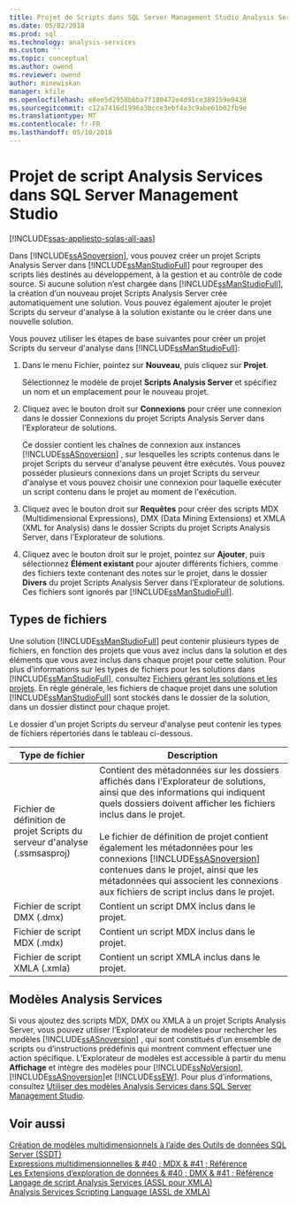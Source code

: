 ```yaml
---
title: Projet de Scripts dans SQL Server Management Studio Analysis Services | Documents Microsoft
ms.date: 05/02/2018
ms.prod: sql
ms.technology: analysis-services
ms.custom: ''
ms.topic: conceptual
ms.author: owend
ms.reviewer: owend
author: minewiskan
manager: kfile
ms.openlocfilehash: e8ee5d2958b6ba7f180472e4d91ce389159e0438
ms.sourcegitcommit: c12a7416d1996a3bcce3ebf4a3c9abe61b02fb9e
ms.translationtype: MT
ms.contentlocale: fr-FR
ms.lasthandoff: 05/10/2018
---
```

# <a name="analysis-services-scripts-project-in-sql-server-management-studio"></a>Projet de script Analysis Services dans SQL Server Management Studio
[!INCLUDE[ssas-appliesto-sqlas-all-aas](../../includes/ssas-appliesto-sqlas-all-aas.md)]

  Dans [!INCLUDE[ssASnoversion](../../includes/ssasnoversion-md.md)], vous pouvez créer un projet Scripts Analysis Server dans [!INCLUDE[ssManStudioFull](../../includes/ssmanstudiofull-md.md)] pour regrouper des scripts liés destinés au développement, à la gestion et au contrôle de code source. Si aucune solution n’est chargée dans [!INCLUDE[ssManStudioFull](../../includes/ssmanstudiofull-md.md)], la création d’un nouveau projet Scripts Analysis Server crée automatiquement une solution. Vous pouvez également ajouter le projet Scripts du serveur d'analyse à la solution existante ou le créer dans une nouvelle solution.  
  
 Vous pouvez utiliser les étapes de base suivantes pour créer un projet Scripts du serveur d'analyse dans [!INCLUDE[ssManStudioFull](../../includes/ssmanstudiofull-md.md)]:  
  
1.  Dans le menu Fichier, pointez sur **Nouveau**, puis cliquez sur **Projet**.  
  
     Sélectionnez le modèle de projet **Scripts Analysis Server** et spécifiez un nom et un emplacement pour le nouveau projet.  
  
2.  Cliquez avec le bouton droit sur **Connexions** pour créer une connexion dans le dossier Connexions du projet Scripts Analysis Server dans l’Explorateur de solutions.  
  
     Ce dossier contient les chaînes de connexion aux instances [!INCLUDE[ssASnoversion](../../includes/ssasnoversion-md.md)] , sur lesquelles les scripts contenus dans le projet Scripts du serveur d'analyse peuvent être exécutés. Vous pouvez posséder plusieurs connexions dans un projet Scripts du serveur d'analyse et vous pouvez choisir une connexion pour laquelle exécuter un script contenu dans le projet au moment de l'exécution.  
  
3.  Cliquez avec le bouton droit sur **Requêtes** pour créer des scripts MDX (Multidimensional Expressions), DMX (Data Mining Extensions) et XMLA (XML for Analysis) dans le dossier Scripts du projet Scripts Analysis Server, dans l’Explorateur de solutions.
  
4.  Cliquez avec le bouton droit sur le projet, pointez sur **Ajouter**, puis sélectionnez **Élément existant** pour ajouter différents fichiers, comme des fichiers texte contenant des notes sur le projet, dans le dossier **Divers** du projet Scripts Analysis Server dans l’Explorateur de solutions. Ces fichiers sont ignorés par [!INCLUDE[ssManStudioFull](../../includes/ssmanstudiofull-md.md)].  
  
## <a name="file-types"></a>Types de fichiers  
 Une solution [!INCLUDE[ssManStudioFull](../../includes/ssmanstudiofull-md.md)] peut contenir plusieurs types de fichiers, en fonction des projets que vous avez inclus dans la solution et des éléments que vous avez inclus dans chaque projet pour cette solution. Pour plus d’informations sur les types de fichiers pour les solutions dans [!INCLUDE[ssManStudioFull](../../includes/ssmanstudiofull-md.md)], consultez [Fichiers gérant les solutions et les projets](http://msdn.microsoft.com/library/e19d2859-0b97-4727-ac27-c4c226d86b2f). En règle générale, les fichiers de chaque projet dans une solution [!INCLUDE[ssManStudioFull](../../includes/ssmanstudiofull-md.md)] sont stockés dans le dossier de la solution, dans un dossier distinct pour chaque projet.  
  
 Le dossier d'un projet Scripts du serveur d'analyse peut contenir les types de fichiers répertoriés dans le tableau ci-dessous.  
  
|Type de fichier| Description|  
|---------------|-----------------|  
|Fichier de définition de projet Scripts du serveur d'analyse (.ssmsasproj)|Contient des métadonnées sur les dossiers affichés dans l'Explorateur de solutions, ainsi que des informations qui indiquent quels dossiers doivent afficher les fichiers inclus dans le projet.<br /><br /> Le fichier de définition de projet contient également les métadonnées pour les connexions [!INCLUDE[ssASnoversion](../../includes/ssasnoversion-md.md)] contenues dans le projet, ainsi que les métadonnées qui associent les connexions aux fichiers de script inclus dans le projet.|  
|Fichier de script DMX (.dmx)|Contient un script DMX inclus dans le projet.|  
|Fichier de script MDX (.mdx)|Contient un script MDX inclus dans le projet.|  
|Fichier de script XMLA (.xmla)|Contient un script XMLA inclus dans le projet.|  
  
## <a name="analysis-services-templates"></a>Modèles Analysis Services  
 Si vous ajoutez des scripts MDX, DMX ou XMLA à un projet Scripts Analysis Server, vous pouvez utiliser l’Explorateur de modèles pour rechercher les modèles [!INCLUDE[ssASnoversion](../../includes/ssasnoversion-md.md)] , qui sont constitués d’un ensemble de scripts ou d’instructions prédéfinis qui montrent comment effectuer une action spécifique. L’Explorateur de modèles est accessible à partir du menu **Affichage** et intègre des modèles pour [!INCLUDE[ssNoVersion](../../includes/ssnoversion-md.md)], [!INCLUDE[ssASnoversion](../../includes/ssasnoversion-md.md)]et [!INCLUDE[ssEW](../../includes/ssew-md.md)]. Pour plus d’informations, consultez [Utiliser des modèles Analysis Services dans SQL Server Management Studio](../../analysis-services/instances/use-analysis-services-templates-in-sql-server-management-studio.md).  
  
## <a name="see-also"></a>Voir aussi  
 [Création de modèles multidimensionnels à l’aide des Outils de données SQL Server &#40;SSDT&#41;](../../analysis-services/multidimensional-models/creating-multidimensional-models-using-sql-server-data-tools-ssdt.md)   
 [Expressions multidimensionnelles & #40 ; MDX & #41 ; Référence](../../mdx/multidimensional-expressions-mdx-reference.md)   
 [Les Extensions d’exploration de données & #40 ; DMX & #41 ; Référence](../../dmx/data-mining-extensions-dmx-reference.md)   
 [Langage de script Analysis Services &#40;ASSL pour XMLA&#41;](../../analysis-services/scripting/analysis-services-scripting-language-assl-for-xmla.md)   
 [Analysis Services Scripting Language &#40;ASSL de XMLA&#41;](../../analysis-services/scripting/analysis-services-scripting-language-assl-for-xmla.md)  
  
  
